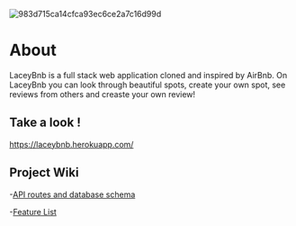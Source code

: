 ![983d715ca14cfca93ec6ce2a7c16d99d](https://user-images.githubusercontent.com/38087319/201725487-69cecff8-d7e0-483d-99c7-6b816fff09d2.png)

# About 
LaceyBnb is a full stack web application cloned and inspired by AirBnb. On LaceyBnb you can look through beautiful spots, create your own spot, see reviews from others and creaste your own review! 

## Take a look ! 
https://laceybnb.herokuapp.com/

## Project Wiki 
-[API routes and database schema](https://github.com/MichaelLacey/AirBnb-Api/blob/main/backend/assets/API-docs-AirBnB.md)

-[Feature List](https://github.com/MichaelLacey/AirBnb-Api/wiki/Feature-List)
